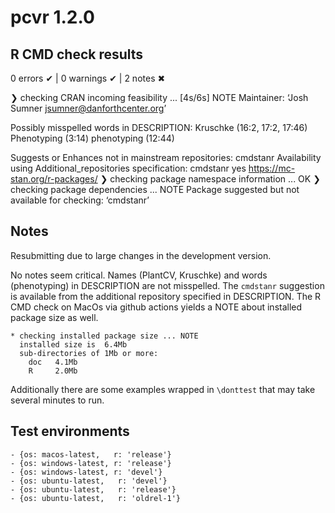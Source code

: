 # pcvr 1.2.0

## R CMD check results

0 errors ✔ | 0 warnings ✔ | 2 notes ✖

❯ checking CRAN incoming feasibility ... [4s/6s] NOTE
  Maintainer: ‘Josh Sumner <jsumner@danforthcenter.org>’
  
  Possibly misspelled words in DESCRIPTION:
    Kruschke (16:2, 17:2, 17:46)
    Phenotyping (3:14)
    phenotyping (12:44)

Suggests or Enhances not in mainstream repositories:
  cmdstanr
Availability using Additional_repositories specification:
  cmdstanr   yes   https://mc-stan.org/r-packages/
❯ checking package namespace information ... OK
❯ checking package dependencies ... NOTE
Package suggested but not available for checking: ‘cmdstanr’

## Notes

Resubmitting due to large changes in the development version.

No notes seem critical.
Names (PlantCV, Kruschke) and words (phenotyping) in DESCRIPTION are not misspelled.
The `cmdstanr` suggestion is available from the additional repository specified in DESCRIPTION.
The R CMD check on MacOs via github actions yields a NOTE about installed package size as well.

```
* checking installed package size ... NOTE
  installed size is  6.4Mb
  sub-directories of 1Mb or more:
    doc   4.1Mb
    R     2.0Mb
```

Additionally there are some examples wrapped in `\donttest` that may take several minutes to run.

## Test environments

```
- {os: macos-latest,   r: 'release'}
- {os: windows-latest, r: 'release'}
- {os: windows-latest, r: 'devel'}
- {os: ubuntu-latest,   r: 'devel'}
- {os: ubuntu-latest,   r: 'release'}
- {os: ubuntu-latest,   r: 'oldrel-1'}
```
